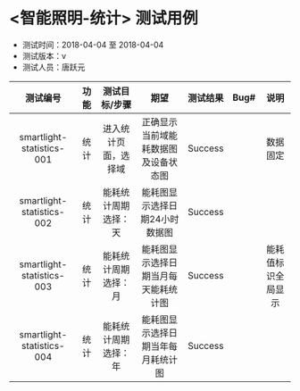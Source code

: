 ﻿# <智能照明-统计> 测试用例

- 测试时间：2018-04-04 至 2018-04-04
- 测试版本：v
- 测试人员：唐跃元

|测试编号|功能|测试目标/步骤|期望|测试结果|Bug#|说明|
|:------:|:--:|:-----------:|:--:|:------:|:--:|:--:|
|smartlight-statistics-001|统计|进入统计页面，选择域|正确显示当前域能耗数据图及设备状态图|Success||数据固定|
|smartlight-statistics-002|统计|能耗统计周期选择：天|能耗图显示选择日期24小时数据图|Success|||
|smartlight-statistics-003|统计|能耗统计周期选择：月|能耗图显示选择日期当月每天能耗统计图|Success||能耗值标识全局显示|
|smartlight-statistics-004|统计|能耗统计周期选择：年|能耗图显示选择日期当年每月耗统计图|Success|||
